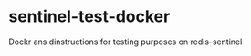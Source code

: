 sentinel-test-docker
====================

Dockr ans dinstructions for testing purposes on redis-sentinel
